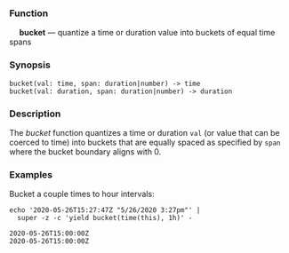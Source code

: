 ### Function

&emsp; **bucket** &mdash; quantize a time or duration value into buckets of equal time spans

### Synopsis

```
bucket(val: time, span: duration|number) -> time
bucket(val: duration, span: duration|number) -> duration
```

### Description

The _bucket_ function quantizes a time or duration `val`
(or value that can be coerced to time) into buckets that
are equally spaced as specified by `span` where the bucket boundary
aligns with 0.

### Examples

Bucket a couple times to hour intervals:
```mdtest-command
echo '2020-05-26T15:27:47Z "5/26/2020 3:27pm"' |
  super -z -c 'yield bucket(time(this), 1h)' -
```

```mdtest-output
2020-05-26T15:00:00Z
2020-05-26T15:00:00Z
```
